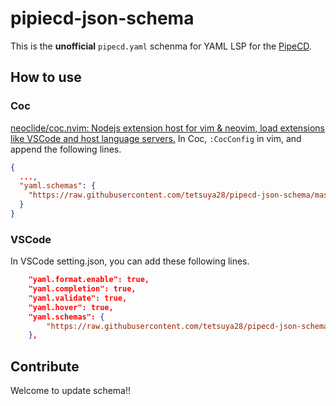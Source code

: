 # pipiecd-json-schema
This is the **unofficial** `pipecd.yaml` schenma for YAML LSP for the [PipeCD](https://github.com/pipe-cd/pipecd).

## How to use

### Coc
[neoclide/coc.nvim: Nodejs extension host for vim & neovim, load extensions like VSCode and host language servers.](https://github.com/neoclide/coc.nvim)
In Coc, `:CocConfig` in vim, and append the following lines.

```json
{
  ...,
  "yaml.schemas": {
    "https://raw.githubusercontent.com/tetsuya28/pipecd-json-schema/master/pipecd.yaml.json": ["*pipecd.yaml", "*pipe.yaml"]
  }
}
```

### VSCode
In VSCode setting.json, you can add these following lines.

```json
    "yaml.format.enable": true,
    "yaml.completion": true,
    "yaml.validate": true,
    "yaml.hover": true,
    "yaml.schemas": {
        "https://raw.githubusercontent.com/tetsuya28/pipecd-json-schema/master/pipecd.yaml.json": ["*pipecd.yaml", "*pipe.yaml"],
    },
```

## Contribute
Welcome to update schema!!
